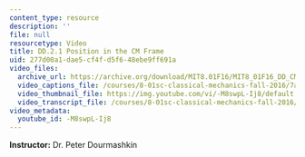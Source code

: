 ```yaml
---
content_type: resource
description: ''
file: null
resourcetype: Video
title: DD.2.1 Position in the CM Frame
uid: 277d00a1-dae5-cf4f-d5f6-48ebe9ff691a
video_files:
  archive_url: https://archive.org/download/MIT8.01F16/MIT8_01F16_DD_CMframe1_360p.mp4
  video_captions_file: /courses/8-01sc-classical-mechanics-fall-2016/7ac1f7d98d6759ebb6983637777284a8_-M8swpL-Ij8.vtt
  video_thumbnail_file: https://img.youtube.com/vi/-M8swpL-Ij8/default.jpg
  video_transcript_file: /courses/8-01sc-classical-mechanics-fall-2016/0058da0cdf29d73d8f27d2a6e3cace28_-M8swpL-Ij8.pdf
video_metadata:
  youtube_id: -M8swpL-Ij8
---
```


**Instructor:** Dr. Peter Dourmashkin
